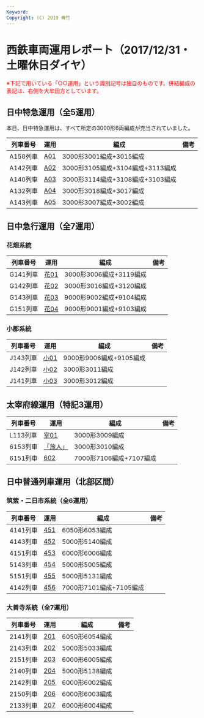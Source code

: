```yaml
---
Keyword: 
Copyright: (C) 2019 青竹
---
```


# 西鉄車両運用レポート（2017/12/31・土曜休日ダイヤ）

<span style="color:#FF0000;">※下記で用いている「○○運用」という識別記号は独自のものです。併結編成の表記は、右側を大牟田方としています。</span>

## 日中特急運用（全5運用）

本日、日中特急運用は、すべて所定の3000形6両編成が充当されていました。

| 列車番号 | 運用 | 編成 | 備考 |
| --- | --- | --- | --- |
| A150列車 | [A01](https://aotake91.net/railway/nishitetsu/dia/20170826/unyoulist-holiday.htm#HA01) | 3000形3001編成+3015編成 |  |
| A142列車 | [A02](https://aotake91.net/railway/nishitetsu/dia/20170826/unyoulist-holiday.htm#HA02) | 3000形3105編成+3104編成+3113編成 |  |
| A140列車 | [A03](https://aotake91.net/railway/nishitetsu/dia/20170826/unyoulist-holiday.htm#HA03) | 3000形3114編成+3108編成+3103編成 |  |
| A132列車 | [A04](https://aotake91.net/railway/nishitetsu/dia/20170826/unyoulist-holiday.htm#HA04) | 3000形3018編成+3017編成 |  |
| A143列車 | [A05](https://aotake91.net/railway/nishitetsu/dia/20170826/unyoulist-holiday.htm#HA05) | 3000形3007編成+3002編成 |  |

## 日中急行運用（全7運用）

### 花畑系統

| 列車番号 | 運用 | 編成 | 備考 |
| --- | --- | --- | --- |
| G141列車 | [花01](https://aotake91.net/railway/nishitetsu/dia/20170826/unyoulist-holiday.htm#HG01) | 3000形3006編成+3119編成 |  |
| G142列車 | [花02](https://aotake91.net/railway/nishitetsu/dia/20170826/unyoulist-holiday.htm#HG02) | 3000形3016編成+3120編成 |  |
| G143列車 | [花03](https://aotake91.net/railway/nishitetsu/dia/20170826/unyoulist-holiday.htm#HG03) | 9000形9002編成+9104編成 |  |
| G151列車 | [花04](https://aotake91.net/railway/nishitetsu/dia/20170826/unyoulist-holiday.htm#HG04) | 9000形9001編成+9103編成 |  |

### 小郡系統

| 列車番号 | 運用 | 編成 | 備考 |
| --- | --- | --- | --- |
| J143列車 | [小01](https://aotake91.net/railway/nishitetsu/dia/20170826/unyoulist-holiday.htm#HJ01) | 9000形9006編成+9105編成 |  |
| J142列車 | [小02](https://aotake91.net/railway/nishitetsu/dia/20170826/unyoulist-holiday.htm#HJ02) | 3000形3011編成 |  |
| J141列車 | [小03](https://aotake91.net/railway/nishitetsu/dia/20170826/unyoulist-holiday.htm#HJ03) | 3000形3012編成 |  |

## 太宰府線運用（特記3運用）

| 列車番号 | 運用 | 編成 | 備考 |
| --- | --- | --- | --- |
| L113列車 | [宰01](https://aotake91.net/railway/nishitetsu/dia/20170826/unyoulist-holiday.htm#HL01) | 3000形3009編成 |  |
| 6153列車 | [「旅人」](https://aotake91.net/railway/nishitetsu/dia/20170826/unyoulist-holiday.htm#H601) | 3000形3010編成 |  |
| 6151列車 | [602](https://aotake91.net/railway/nishitetsu/dia/20170826/unyoulist-holiday.htm#H602) | 7000形7106編成+7107編成 |  |

## 日中普通列車運用（北部区間）

### 筑紫・二日市系統（全6運用）

| 列車番号 | 運用 | 編成 | 備考 |
| --- | --- | --- | --- |
| 4141列車 | [451](https://aotake91.net/railway/nishitetsu/dia/20170826/unyoulist-holiday.htm#H451) | 6050形6053編成 |  |
| 4143列車 | [452](https://aotake91.net/railway/nishitetsu/dia/20170826/unyoulist-holiday.htm#H452) | 5000形5140編成 |  |
| 4151列車 | [453](https://aotake91.net/railway/nishitetsu/dia/20170826/unyoulist-holiday.htm#H453) | 6000形6006編成 |  |
| 5143列車 | [454](https://aotake91.net/railway/nishitetsu/dia/20170826/unyoulist-holiday.htm#H454) | 5000形5005編成 |  |
| 5151列車 | [455](https://aotake91.net/railway/nishitetsu/dia/20170826/unyoulist-holiday.htm#H455) | 5000形5131編成 |  |
| 4142列車 | [456](https://aotake91.net/railway/nishitetsu/dia/20170826/unyoulist-holiday.htm#H456) | 7000形7101編成+7105編成 |  |

### 大善寺系統（全7運用）

| 列車番号 | 運用 | 編成 | 備考 |
| --- | --- | --- | --- |
| 2141列車 | [201](https://aotake91.net/railway/nishitetsu/dia/20170826/unyoulist-holiday.htm#H201) | 6050形6054編成 |  |
| 2143列車 | [202](https://aotake91.net/railway/nishitetsu/dia/20170826/unyoulist-holiday.htm#H202) | 5000形5033編成 |  |
| 2151列車 | [203](https://aotake91.net/railway/nishitetsu/dia/20170826/unyoulist-holiday.htm#H203) | 6000形6005編成 |  |
| 2140列車 | [204](https://aotake91.net/railway/nishitetsu/dia/20170826/unyoulist-holiday.htm#H204) | 5000形5138編成 |  |
| 2142列車 | [205](https://aotake91.net/railway/nishitetsu/dia/20170826/unyoulist-holiday.htm#H205) | 6000形6002編成 |  |
| 2150列車 | [206](https://aotake91.net/railway/nishitetsu/dia/20170826/unyoulist-holiday.htm#H206) | 6000形6003編成 |  |
| 2133列車 | [207](https://aotake91.net/railway/nishitetsu/dia/20170826/unyoulist-holiday.htm#H207) | 6000形6004編成 |  |

